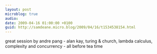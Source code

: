 ```yaml
---
layout: post
microblog: true
audio: 
date: 2009-04-16 01:00:00 +0100
guid: http://samdeane.micro.blog/2009/04/16/t1534538154.html
---
```

great session by andre pang - alan kay, turing &amp; church, lambda calculus, complexity and concurrency - all before tea time
